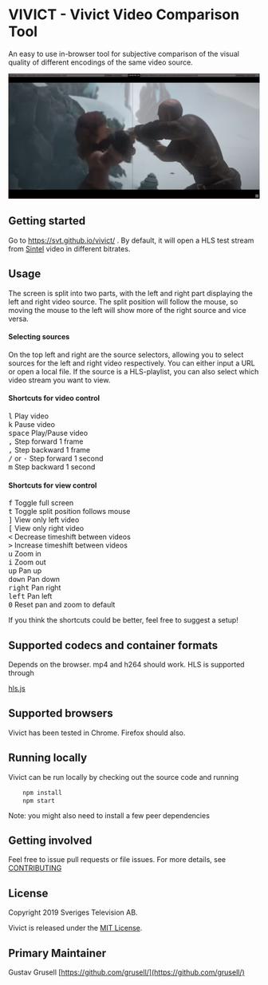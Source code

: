# VIVICT - Vivict Video Comparison Tool

An easy to use in-browser tool for subjective comparison of the visual quality of different encodings of the same video source.

![](docs/screenshot.png?raw=true "vivict screenshot")

## Getting started
Go to https://svt.github.io/vivict/ . By default, it will open a HLS test stream from [Sintel](https://durian.blender.org/) video in different bitrates.


## Usage

The screen is split into two parts, with the left and right part displaying the left and right video source. The split position will follow the mouse, so moving the mouse to the left will show more of the right source and vice versa.

#### Selecting sources

On the top left and right are the source selectors, allowing you to select sources for the left and right video 
respectively. You can either input a URL or open a local file. If the source is a HLS-playlist, you can also select which video stream you want to view.

#### Shortcuts for video control

<kbd>l</kbd> Play video  
<kbd>k</kbd> Pause video  
<kbd>space</kbd> Play/Pause video  
<kbd>,</kbd> Step forward 1 frame  
<kbd>,</kbd> Step backward 1 frame  
<kbd>/</kbd> or <kbd>-</kbd>  Step forward 1 second  
<kbd>m</kbd> Step backward 1 second  

#### Shortcuts for view control

<kbd>f</kbd> Toggle full screen  
<kbd>t</kbd> Toggle split position follows mouse  
<kbd>]</kbd> View only left video  
<kbd>\[</kbd> View only right video  
<kbd><</kbd> Decrease timeshift between videos  
<kbd>></kbd> Increase timeshift between videos  
<kbd>u</kbd>  Zoom in  
<kbd>i</kbd> Zoom out  
<kbd>up</kbd> Pan up  
<kbd>down</kbd> Pan down  
<kbd>right</kbd> Pan right  
<kbd>left</kbd> Pan left  
<kbd>0</kbd> Reset pan and zoom to default  

If you think the shortcuts could be better, feel free to suggest a setup!

## Supported codecs and container formats

Depends on the browser. mp4 and h264 should work. HLS is supported through

 [hls.js](https://github.com/video-dev/hls.js/)

## Supported browsers

Vivict has been tested in Chrome. Firefox should also.

## Running locally

Vivict can be run locally by checking out the source code and running

```
    npm install
    npm start

```
Note: you might also need to install a few peer dependencies

## Getting involved

Feel free to issue pull requests or file issues. For more details, see [CONTRIBUTING](CONTRIBUTING.md)

## License

Copyright 2019 Sveriges Television AB.

Vivict is released under the [MIT License](LICENSE).

## Primary Maintainer

Gustav Grusell [https://github.com/grusell/](https://github.com/grusell/)
